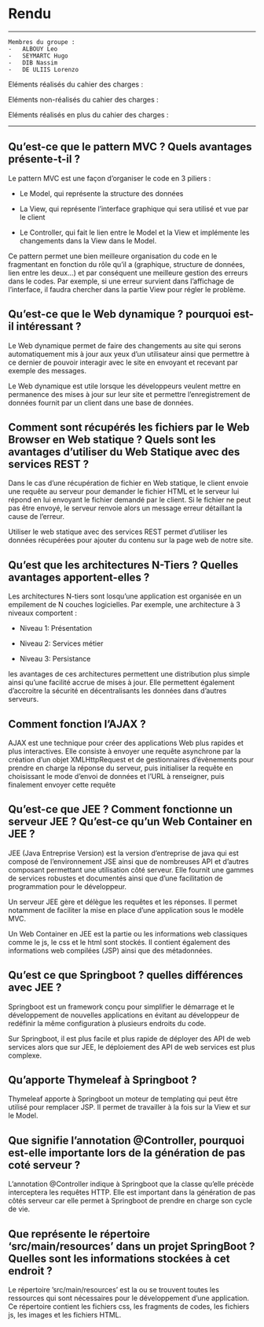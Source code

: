 # Rendu 

---

    Membres du groupe :
    -   ALBOUY Leo
    -   SEYMARTC Hugo
    -   DIB Nassim
    -   DE ULIIS Lorenzo

Eléments réalisés du cahier des charges :

Eléments non-réalisés du cahier des charges :

Eléments réalisés en plus du cahier des charges :

---



## Qu’est-ce que le pattern MVC ? Quels avantages présente-t-il ?

Le pattern MVC est une façon d’organiser le code en 3 piliers :

- Le Model, qui représente la structure des données

- La View, qui représente l’interface graphique qui sera utilisé et vue par le client

- Le Controller, qui fait le lien entre le Model et la View et implémente les changements dans la View dans le Model.

  

Ce pattern permet une bien meilleure organisation du code en le fragmentant en fonction du rôle qu’il a (graphique, structure de données, lien entre les deux…) et par conséquent une meilleure gestion des erreurs dans le codes. Par exemple, si une erreur survient dans l’affichage de l’interface, il faudra chercher dans la partie View pour régler le problème.

  

## Qu’est-ce que le Web dynamique ? pourquoi est-il intéressant ?

Le Web dynamique permet de faire des changements au site qui serons automatiquement mis à jour aux yeux d’un utilisateur ainsi que permettre à ce dernier de pouvoir interagir avec le site en envoyant et recevant par exemple des messages.

Le Web dynamique est utile lorsque les développeurs veulent mettre en permanence des mises à jour sur leur site et permettre l’enregistrement de données fournit par un client dans une base de données.


## Comment sont récupérés les fichiers par le Web Browser en Web statique ? Quels sont les avantages d’utiliser du Web Statique avec des services REST ?

Dans le cas d’une récupération de fichier en Web statique, le client envoie une requête au serveur pour demander le fichier HTML  et le serveur lui répond en lui envoyant le fichier demandé par le client. Si le fichier ne peut pas être envoyé, le serveur renvoie alors un message erreur détaillant la cause de l’erreur.

Utiliser le web statique avec des services REST permet d’utiliser les données récupérées pour ajouter du contenu sur la page web de notre site.



## Qu’est que les architectures N-Tiers ? Quelles avantages apportent-elles ?

Les architectures N-tiers sont losqu’une application est organisée en un empilement de N couches logicielles. Par exemple, une architecture à 3 niveaux comportent :

- Niveau 1: Présentation

- Niveau 2: Services métier

- Niveau 3: Persistance

  

les avantages de ces architectures permettent une distribution plus simple ainsi qu’une facilité accrue de mises à jour. Elle permettent également d’accroitre la sécurité en décentralisants les données dans d’autres serveurs.

## Comment fonction l’AJAX  ? 

AJAX est une technique pour créer des applications Web plus rapides et plus interactives. Elle consiste à envoyer une requête asynchrone par la création d’un objet XMLHttpRequest et de gestionnaires d’évènements pour prendre en charge la réponse du serveur, puis initialiser la requête en choisissant le mode d’envoi de données et l’URL à renseigner, puis finalement envoyer cette requête
 

## Qu’est-ce que JEE ? Comment fonctionne un serveur JEE ? Qu’est-ce qu’un Web Container en JEE ?

JEE (Java Entreprise Version) est la version d’entreprise de java qui est composé de l’environnement JSE ainsi que de nombreuses API et d’autres composant permettant une utilisation côté serveur. Elle fournit une gammes de services robustes et documentés ainsi que d’une facilitation de programmation pour le développeur.

Un serveur JEE gère et délègue les requêtes et les réponses. Il permet notamment de faciliter la mise en place d’une application sous le modèle MVC. 

Un Web Container en JEE est la partie ou les informations web classiques comme le js, le css et le html sont stockés. Il contient également des informations web compilées (JSP) ainsi que des métadonnées.

  

## Qu’est ce que Springboot ? quelles différences avec JEE ?

Springboot est un framework conçu pour simplifier le démarrage et le développement de nouvelles applications en évitant au développeur de redéfinir la même configuration à plusieurs endroits du code.

Sur Springboot, il est plus facile et plus rapide de déployer des API de web services alors que sur JEE, le déploiement des API de web services est plus complexe.


## Qu’apporte Thymeleaf à Springboot ?

Thymeleaf apporte à Springboot un moteur de templating qui peut être utilisé pour remplacer JSP. Il permet de travailler à la fois sur la View et sur le Model.


## Que signifie l’annotation @Controller, pourquoi est-elle importante lors de la génération de pas coté serveur ?

L’annotation @Controller indique à Springboot que la classe qu’elle précède interceptera les requêtes HTTP. Elle est important dans la génération de pas côtés serveur car elle permet à Springboot de prendre en charge son cycle de vie.


## Que représente le répertoire ‘src/main/resources’ dans un projet SpringBoot ? Quelles sont les informations stockées à cet endroit ?


Le répertoire ’src/main/resources’ est la ou se trouvent toutes les ressources qui sont nécessaires pour le développement d’une application. Ce répertoire contient les fichiers css, les fragments de codes, les fichiers js, les images et les fichiers HTML.
